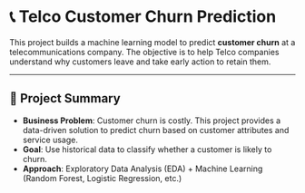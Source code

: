 # 📞 Telco Customer Churn Prediction

This project builds a machine learning model to predict **customer churn** at a telecommunications company. The objective is to help Telco companies understand why customers leave and take early action to retain them.

---

## 🧠 Project Summary

- **Business Problem**: Customer churn is costly. This project provides a data-driven solution to predict churn based on customer attributes and service usage.
- **Goal**: Use historical data to classify whether a customer is likely to churn.
- **Approach**: Exploratory Data Analysis (EDA) + Machine Learning (Random Forest, Logistic Regression, etc.)
